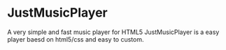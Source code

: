 # JustMusicPlayer
A very simple and fast music player for HTML5
JustMusicPlayer is a easy player baesd on html5/css and easy to custom.
